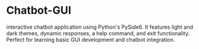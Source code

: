 # Chatbot-GUI
interactive chatbot application using Python's PySide6. It features light and dark themes, dynamic responses, a help command, and exit functionality. Perfect for learning basic GUI development and chatbot integration.
